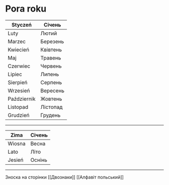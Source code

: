 # Pora roku

Styczeń|Січень
-|-
Luty|Лютий
Marzec|Березень
Kwieсień|Квівтень
Maj|Травень
Czerwiec|Червень
Lipiec|Липень
Sierpień|Серпень
Wrzesień|Вересень
Październik|Жовтень
Listopad|Лістопад
Grudzień|Грудень

----------------------

Zima|Січень
-|-
Wiosna|Весна
Lato|Літо
Jesień|Оснінь

------------------------
Зноска на сторінки
[[Двознаки]]
[[Алфавіт польський]]
